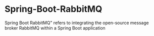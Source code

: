 # Spring-Boot-RabbitMQ
Spring Boot RabbitMQ" refers to integrating the open-source message broker RabbitMQ within a Spring Boot application
